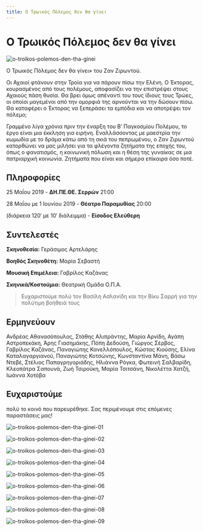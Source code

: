 ```yaml
---
title: Ο Τρωικός Πόλεμος δεν θα γίνει
---
```


# Ο Τρωικός Πόλεμος δεν θα γίνει

![o-troikos-polemos-den-tha-ginei](/img/o-troikos-polemos-den-tha-ginei/poster.jpg)

Ο Τρωικός Πόλεμος δεν θα γίνει» του Ζαν Ζιρωντού.

Οι Αχαιοί φτάνουν στην Τροία για να πάρουν πίσω την Ελένη. Ο Έκτορας, κουρασμένος από τους πολέμους, αποφασίζει να την επιστρέψει στους Αχαιούς πάση θυσία. Θα βρει όμως απέναντί του τους ίδιους τους Τρώες, οι οποίοι μαγεμένοι από την ομορφιά της αρνούνται να την δώσουν πίσω. Θα καταφέρει ο Έκτορας να ξεπεράσει τα εμπόδια και να αποτρέψει τον πόλεμο;

Γραμμένο λίγα χρόνια πριν την έναρξη του Β’ Παγκοσμίου Πολέμου, το έργο είναι μια έκκληση για ειρήνη. Εναλλάσσοντας με μαεστρία την κωμωδία με το δράμα κάτω από τη σκιά του πεπρωμένου, ο Ζαν Ζιρωντού κατορθώνει να μας μιλήσει για τα φλέγοντα ζητήματα της εποχής του, όπως ο φανατισμός, η κοινωνική πόλωση και η θέση της γυναίκας σε μια πατριαρχική κοινωνία. Ζητήματα που είναι και σήμερα επίκαιρα όσο ποτέ.

## Πληροφορίες
25 Μαΐου 2019 - **ΔΗ.ΠΕ.ΘΕ. Σερρών** 21:00 

28 Μαΐου με 1 Ιουνίου 2019 - **Θέατρο Παραμυθίας** 20:00

(διάρκεια 120′ με 10′ διάλειμμα) - **Είσοδος Ελεύθερη**

## Συντελεστές
**Σκηνοθεσία:** Γεράσιμος Αρτελάρης

**Βοηθός Σκηνοθέτη:** Μαρία Σεβαστή

**Μουσική Επιμέλεια:** Γαβρίλος Καζάνας

**Σκηνικά/Κοστούμια:** Θεατρική Ομάδα Ο.Π.Α.

> Ευχαριστούμε πολύ τον Βασίλη Ασλανίδη και την Βίκυ Σαρρή για την πολύτιμη βοήθειά τους

## Ερμηνεύουν
Ανδρέας Αθανασόπουλος, Στάθης Αλιπράντης, Μαρία Αρνίδη, Αγάπη Αστροπεκάκη, Άρης Γιασημάκης, Πόπη Δεδούση, Γιώργος Σέρβος, Γαβρίλος Καζάνας, Παναγιώτης Κανελλόπουλος, Κώστας Κιούσης, Ελίνα Καταλαγαργιανού, Παναγιώτης Κοτσώνης, Κωνσταντίνα Μάνη, Βάσω Ντεβέ, Στέλιος Παπαγρηγοριάδης, Ηλιάννα Ρόγκα, Φωτεινή Σαλβαρίδη, Κλεοπάτρα Σαπουνά, Ζωή Τσιρούκη, Μαρία Τσιτσάνη, Νικολέττα Χατζή, Ιωάννα Χοτόβα

## Ευχαριστούμε 
πολύ το κοινό που παρευρέθηκε. Σας περιμένουμε στις επόμενες παραστάσεις μας!

![o-troikos-polemos-den-tha-ginei-01](/img/o-troikos-polemos-den-tha-ginei/01.jpg)

![o-troikos-polemos-den-tha-ginei-02](/img/o-troikos-polemos-den-tha-ginei/02.jpg)

![o-troikos-polemos-den-tha-ginei-03](/img/o-troikos-polemos-den-tha-ginei/03.jpg)

![o-troikos-polemos-den-tha-ginei-04](/img/o-troikos-polemos-den-tha-ginei/04.jpg)

![o-troikos-polemos-den-tha-ginei-05](/img/o-troikos-polemos-den-tha-ginei/05.jpg)

![o-troikos-polemos-den-tha-ginei-06](/img/o-troikos-polemos-den-tha-ginei/06.jpg)

![o-troikos-polemos-den-tha-ginei-07](/img/o-troikos-polemos-den-tha-ginei/07.jpg)

![o-troikos-polemos-den-tha-ginei-08](/img/o-troikos-polemos-den-tha-ginei/08.jpg)

![o-troikos-polemos-den-tha-ginei-09](/img/o-troikos-polemos-den-tha-ginei/09.jpg)
